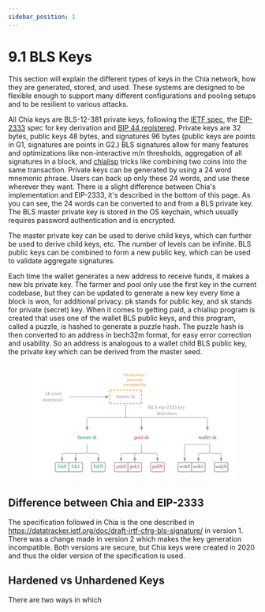 ```yaml
---
sidebar_position: 1
---
```


# 9.1 BLS Keys

This section will explain the different types of keys in the Chia network, how they are generated, stored, and used.
These systems are designed to be flexible enough to support many different configurations and pooling setups and to be resilient to various attacks.

All Chia keys are BLS-12-381 private keys, following the [IETF spec](https://datatracker.ietf.org/doc/draft-irtf-cfrg-bls-signature/), the [EIP-2333](https://eips.ethereum.org/EIPS/eip-2333) spec for key derivation and [BIP 44 registered](https://github.com/satoshilabs/slips/blob/master/slip-0044.md). Private keys are 32 bytes, public keys 48 bytes, and signatures 96 bytes (public keys are points in G1, signatures are points in G2.) BLS signatures allow for many features and optimizations like non-interactive m/n thresholds, aggregation of all signatures in a block, and [chialisp](https://chialisp.com) tricks like combining two coins into the same transaction.
Private keys can be generated by using a 24 word mnemonic phrase. Users can back up only these 24 words, and use these wherever they want. 
There is a slight difference between Chia's implementation and EIP-2333, it's described in the bottom of this page.
As you can see, the 24 words can be converted to and from a BLS private key. The BLS master private key is stored in the OS keychain, which usually requires password authentication and is encrypted. 

The master private key can be used to derive child keys, which can further be used to derive child keys, etc. The number of levels can be infinite.
BLS public keys can be combined to form a new public key, which can be used to validate aggregate signatures.


Each time the wallet generates a new address to receive funds, it makes a new bls private key.
The farmer and pool only use the first key in the current codebase, but they can be updated to generate a new key every time a block is won, for additional privacy.
pk stands for public key, and sk stands for private (secret) key.
When it comes to getting paid, a chialisp program is created that uses one of the wallet BLS public keys, and this program, called a puzzle, is hashed to generate a puzzle hash. 
The puzzle hash is then converted to an address in bech32m format, for easy error correction and usability. 
So an address is analogous to a wallet child BLS public key, the private key which can be derived from the master seed.

<figure>
<img src="/img/keys/hd_keys.png" alt="drawing"/>
</figure>

## Difference between Chia and EIP-2333
The specification followed in Chia is the one described in https://datatracker.ietf.org/doc/draft-irtf-cfrg-bls-signature/
in version 1. There was a change made in version 2 which makes the key generation incompatible. Both versions are secure,
but Chia keys were created in 2020 and thus the older version of the specification is used.


## Hardened vs Unhardened Keys

There are two ways in which 